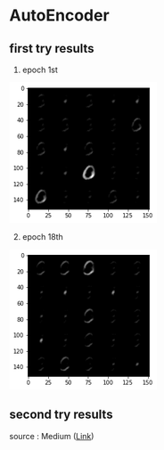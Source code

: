 # AutoEncoder
## first try results
1. epoch 1st

![](./figs/1st_try_epoch_1.png)

2. epoch 18th

![](./figs/1st_try_epoch_18.png)

## second try results 
source : Medium ([Link](https://medium.com/pytorch/implementing-an-autoencoder-in-pytorch-19baa22647d1))
